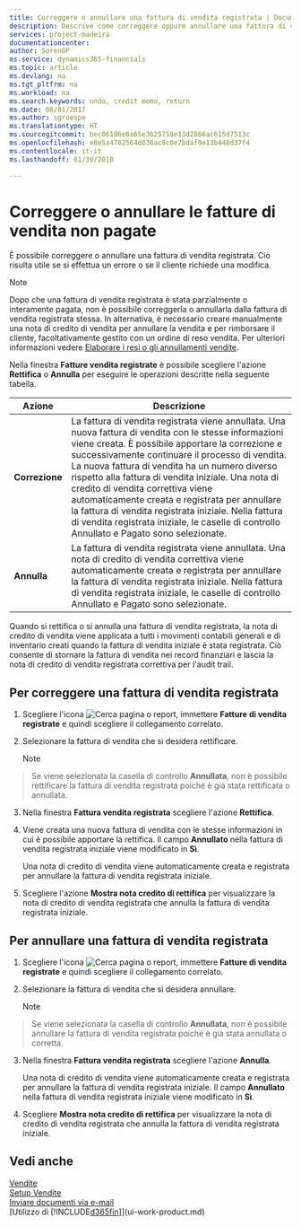 ```yaml
---
title: Correggere o annullare una fattura di vendita registrata | Documenti Microsoft
description: Descrive come correggere oppure annullare una fattura di vendita registrata e collegarla a una nota di credito di vendita.
services: project-madeira
documentationcenter: 
author: SorenGP
ms.service: dynamics365-financials
ms.topic: article
ms.devlang: na
ms.tgt_pltfrm: na
ms.workload: na
ms.search.keywords: undo, credit memo, return
ms.date: 08/01/2017
ms.author: sgroespe
ms.translationtype: HT
ms.sourcegitcommit: bec0619be0a65e3625759e13d2866ac615d7513c
ms.openlocfilehash: e8e5a4762564d036ac8c0e7bdaf9e13b448d37f4
ms.contentlocale: it-it
ms.lasthandoff: 01/30/2018

---
```

# <a name="correct-or-cancel-unpaid-sales-invoices"></a>Correggere o annullare le fatture di vendita non pagate
È possibile correggere o annullare una fattura di vendita registrata. Ciò risulta utile se si effettua un errore o se il cliente richiede una modifica.

> [!NOTE]  
>   Dopo che una fattura di vendita registrata è stata parzialmente o interamente pagata, non è possibile correggerla o annullarla dalla fattura di vendita registrata stessa. In alternativa, è necessario creare manualmente una nota di credito di vendita per annullare la vendita e per rimborsare il cliente, facoltativamente gestito con un ordine di reso vendita. Per ulteriori informazioni vedere [Elaborare i resi o gli annullamenti vendite](sales-how-process-sales-returns-cancellations.md).

Nella finestra **Fatture vendita registrate** è possibile scegliere l'azione **Rettifica** o **Annulla** per eseguire le operazioni descritte nella seguente tabella.

| Azione | Descrizione |
| --- | --- |
| **Correzione** |La fattura di vendita registrata viene annullata. Una nuova fattura di vendita con le stesse informazioni viene creata. È possibile apportare la correzione e successivamente continuare il processo di vendita. La nuova fattura di vendita ha un numero diverso rispetto alla fattura di vendita iniziale. Una nota di credito di vendita correttiva viene automaticamente creata e registrata per annullare la fattura di vendita registrata iniziale. Nella fattura di vendita registrata iniziale, le caselle di controllo Annullato e Pagato sono selezionate. |
| **Annulla** |La fattura di vendita registrata viene annullata. Una nota di credito di vendita correttiva viene automaticamente creata e registrata per annullare la fattura di vendita registrata iniziale. Nella fattura di vendita registrata iniziale, le caselle di controllo Annullato e Pagato sono selezionate. |

Quando si rettifica o si annulla una fattura di vendita registrata, la nota di credito di vendita viene applicata a tutti i movimenti contabili generali e di inventario creati quando la fattura di vendita iniziale è stata registrata. Ciò consente di stornare la fattura di vendita nei record finanziari e lascia la nota di credito di vendita registrata correttiva per l'audit trail.

## <a name="to-correct-a-posted-sales-invoice"></a>Per correggere una fattura di vendita registrata
1. Scegliere l'icona ![Cerca pagina o report](media/ui-search/search_small.png "icona Cerca pagina o report"), immettere **Fatture di vendita registrate** e quindi scegliere il collegamento correlato.  
2. Selezionare la fattura di vendita che si desidera rettificare.

    > [!NOTE]  
>   Se viene selezionata la casella di controllo **Annullata**, non è possibile rettificare la fattura di vendita registrata poiché è già stata rettificata o annullata.
3. Nella finestra **Fattura vendita registrata** scegliere l'azione **Rettifica**.  
4. Viene creata una nuova fattura di vendita con le stesse informazioni in cui è possibile apportare la rettifica. Il campo **Annullato** nella fattura di vendita registrata iniziale viene modificato in **Sì**.

    Una nota di credito di vendita viene automaticamente creata e registrata per annullare la fattura di vendita registrata iniziale.
5. Scegliere l'azione **Mostra nota credito di rettifica** per visualizzare la nota di credito di vendita registrata che annulla la fattura di vendita registrata iniziale.

## <a name="to-cancel-a-posted-sales-invoice"></a>Per annullare una fattura di vendita registrata
1. Scegliere l'icona ![Cerca pagina o report](media/ui-search/search_small.png "icona Cerca pagina o report"), immettere **Fatture di vendita registrate** e quindi scegliere il collegamento correlato.  
2. Selezionare la fattura di vendita che si desidera annullare.

    > [!NOTE]  
>   Se viene selezionata la casella di controllo **Annullata**, non è possibile annullare la fattura di vendita registrata poiché è già stata annullata o corretta.
3. Nella finestra **Fattura vendita registrata** scegliere l'azione **Annulla**.

    Una nota di credito di vendita viene automaticamente creata e registrata per annullare la fattura di vendita registrata iniziale. Il campo **Annullato** nella fattura di vendita registrata iniziale viene modificato in **Sì**.
4. Scegliere **Mostra nota credito di rettifica** per visualizzare la nota di credito di vendita registrata che annulla la fattura di vendita registrata iniziale.

## <a name="see-also"></a>Vedi anche
[Vendite](sales-manage-sales.md)  
[Setup Vendite](sales-setup-sales.md)  
[Inviare documenti via e-mail](ui-how-send-documents-email.md)  
[Utilizzo di [!INCLUDE[d365fin](includes/d365fin_md.md)]](ui-work-product.md)

